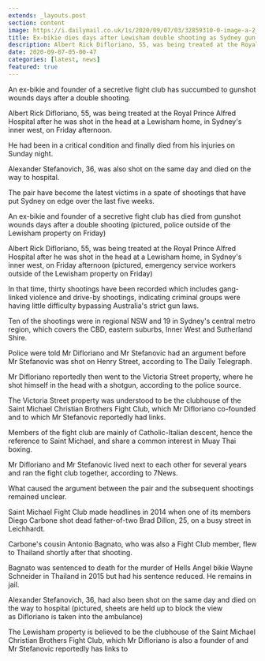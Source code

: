 ```yaml
---
extends: _layouts.post
section: content
image: https://i.dailymail.co.uk/1s/2020/09/07/03/32859310-0-image-a-2_1599446942652.jpg 
title: Ex-bikie dies days after Lewisham double shooting as Sydney gun crime spree spirals out of control 
description: Albert Rick Difloriano, 55, was being treated at the Royal Prince Alfred Hospital after he was shot in the head at a Lewisham home, in Sydneys inner west, on Friday afternoon. 
date: 2020-09-07-05-00-47 
categories: [latest, news] 
featured: true 
--- 
```

An ex-bikie and founder of a secretive fight club has succumbed to gunshot wounds days after a double shooting.  

Albert Rick Difloriano, 55, was being treated at the Royal Prince Alfred Hospital after he was shot in the head at a Lewisham home, in Sydney's inner west, on Friday afternoon.

He had been in a critical condition and finally died from his injuries on Sunday night.

Alexander Stefanovich, 36, was also shot on the same day and died on the way to hospital. 

The pair have become the latest victims in a spate of shootings that have put Sydney on edge over the last five weeks.

An ex-bikie and founder of a secretive fight club has died from gunshot wounds days after a double shooting (pictured, police outside of the Lewisham property on Friday)

Albert Rick Difloriano, 55, was being treated at the Royal Prince Alfred Hospital after he was shot in the head at a Lewisham home, in Sydney's inner west, on Friday afternoon (pictured, emergency service workers outside of the Lewisham property on Friday)

In that time, thirty shootings have been recorded which includes gang-linked violence and drive-by shootings, indicating criminal groups were having little difficulty bypassing Australia's strict gun laws. 

Ten of the shootings were in regional NSW and 19 in Sydney's central metro region, which covers the CBD, eastern suburbs, Inner West and Sutherland Shire. 

Police were told Mr Difloriano and Mr Stefanovic had an argument before Mr Stefanovic was shot on Henry Street, according to The Daily Telegraph.

Mr Difloriano reportedly then went to the Victoria Street property, where he shot himself in the head with a shotgun, according to the police source. 

The Victoria Street property was understood to be the clubhouse of the Saint Michael Christian Brothers Fight Club, which Mr Difloriano co-founded and to which Mr Stefanovic reportedly had links. 

Members of the fight club are mainly of Catholic-Italian descent, hence the reference to Saint Michael, and share a common interest in Muay Thai boxing.  

Mr Difloriano and Mr Stefanovic lived next to each other for several years and ran the fight club together, according to 7News.

What caused the argument between the pair and the subsequent shootings remained unclear.  

Saint Michael Fight Club made headlines in 2014 when one of its members Diego Carbone shot dead father-of-two Brad Dillon, 25, on a busy street in Leichhardt.

Carbone's cousin Antonio Bagnato, who was also a Fight Club member, flew to Thailand shortly after that shooting.

Bagnato was sentenced to death for the murder of Hells Angel bikie Wayne Schneider in Thailand in 2015 but had his sentence reduced. He remains in jail. 

Alexander Stefanovich, 36, had also been shot on the same day and died on the way to hospital (pictured, sheets are held up to block the view as Difloriano is taken into the ambulance)

The Lewisham property is believed to be the clubhouse of the Saint Michael Christian Brothers Fight Club, which Mr Difloriano is also a founder of and Mr Stefanovic reportedly has links to

